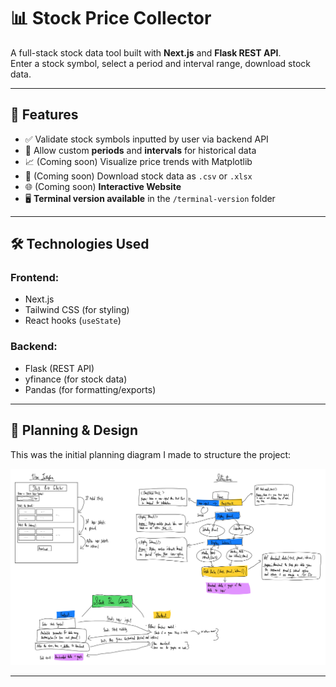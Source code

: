 # 📊 Stock Price Collector

A full-stack stock data tool built with **Next.js** and **Flask REST API**.  
Enter a stock symbol, select a period and interval range, download stock data.  

---

## 🚀 Features

- ✅ Validate stock symbols inputted by user via backend API
- 📅 Allow custom **periods** and **intervals** for historical data
- 📈 (Coming soon) Visualize price trends with Matplotlib
- 🧾 (Coming soon) Download stock data as `.csv` or `.xlsx`
- 🌐 (Coming soon) **Interactive Website**
- 🖥️ **Terminal version available** in the `/terminal-version` folder

---

## 🛠️ Technologies Used

### Frontend:
- Next.js
- Tailwind CSS (for styling)
- React hooks (`useState`)

### Backend:
- Flask (REST API)
- yfinance (for stock data)
- Pandas (for formatting/exports)

---

## 🧠 Planning & Design

This was the initial planning diagram I made to structure the project:

[![Project Planning Diagram](stock-frontend/public/project-outline.jpg)](stock-frontend/public/project-outline.jpg)

---
